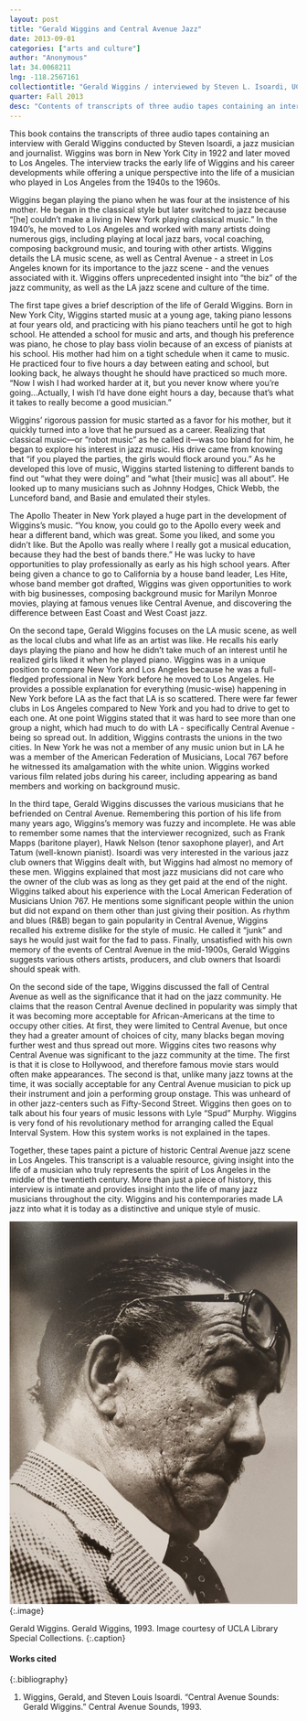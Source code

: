 ```yaml
---
layout: post
title: "Gerald Wiggins and Central Avenue Jazz"
date: 2013-09-01
categories: ["arts and culture"]
author: "Anonymous"
lat: 34.0068211
lng: -118.2567161
collectiontitle: "Gerald Wiggins / interviewed by Steven L. Isoardi, UCLA Library Special Collections"
quarter: Fall 2013
desc: "Contents of transcripts of three audio tapes containing an interview with Gerald Wiggins conducted by Steven Isoardi, a jazz musician and journalist. Wiggins was born in New York City in 1922 and later moved to Los Angeles. The interview tracks the early life of Wiggins and his career developments while offering a unique perspective into the life of a musician who played in Los Angeles from the 1940s to the 1960s."
---
```

This book contains the transcripts of three audio tapes containing an interview with Gerald Wiggins conducted by Steven Isoardi, a jazz musician and journalist. Wiggins was born in New York City in 1922 and later moved to Los Angeles. The interview tracks the early life of Wiggins and his career developments while offering a unique perspective into the life of a musician who played in Los Angeles from the 1940s to the 1960s.

Wiggins began playing the piano when he was four at the insistence of his mother. He began  in the classical style but later switched to jazz because “[he] couldn’t make a living in New York playing classical music.”  In the 1940’s, he moved to Los Angeles and worked with many artists doing numerous gigs, including playing at local jazz bars, vocal coaching, composing background music, and touring with other artists. Wiggins details the LA music scene, as well as Central Avenue - a street in Los Angeles known for its importance to the jazz scene - and the venues associated with it. Wiggins offers unprecedented insight into “the biz” of the jazz community, as well as the LA jazz scene and culture of the time.

The first tape gives a brief description of the life of Gerald Wiggins. Born in New York City, Wiggins started music at a young age, taking piano lessons at four years old, and practicing with his piano teachers until he got to high school. He attended a school for music and arts, and though his preference was piano, he chose to play bass violin because of an excess of pianists at his school. His mother had him on a tight schedule when it came to music. He practiced four to five hours a day between eating and school, but looking back, he always thought he should have practiced so much more. “Now I wish I had worked harder at it, but you never know where you’re going…Actually, I wish I’d have done eight hours a day, because that’s what it takes to really become a good musician.”

Wiggins’ rigorous passion for music started as a favor for his mother, but it quickly turned into a love that he pursued as a career. Realizing that classical music—or “robot music” as he called it—was too bland for him, he began to explore his interest in jazz music. His drive came from knowing that “if you played the parties, the girls would flock around you.” As he developed this love of music, Wiggins started listening to different bands to find out “what they were doing” and “what [their music] was all about”. He looked up to many musicians such as Johnny Hodges, Chick Webb, the Lunceford band, and Basie and emulated their styles. 

The Apollo Theater in New York played a huge part in the development of Wiggins’s music. “You know, you could go to the Apollo every week and hear a different band, which was great. Some you liked, and some you didn’t like. But the Apollo was really where I really got a musical education, because they had the best of bands there.” He was lucky to have opportunities to play professionally as early as his high school years. After being given a chance to go to California by a house band leader, Les Hite, whose band member got drafted, Wiggins was given opportunities to work with big businesses, composing background music for Marilyn Monroe movies, playing at famous venues like Central Avenue, and discovering the difference between East Coast and West Coast jazz.

On the second tape, Gerald Wiggins focuses on the LA music scene, as well as the local clubs and what life as an artist was like. He recalls his early days playing the piano and how he didn’t take much of an interest until he realized girls liked it when he played piano. Wiggins was in a unique position to compare New York and Los Angeles because he was a full-fledged professional in New York before he moved to Los Angeles. He provides a possible explanation for everything (music-wise) happening in New York before LA as the fact that LA is so scattered. There were far fewer clubs in Los Angeles compared to New York and you had to drive to get to each one. At one point Wiggins stated that it was hard to see more than one group a night, which had much to do with LA - specifically Central Avenue -  being so spread out. In addition, Wiggins contrasts the unions in the two cities. In New York he was not a member of any music union but in LA he was a member of the American Federation of Musicians, Local 767 before he witnessed its amalgamation with the white union. Wiggins worked various film related jobs during his career, including appearing as band members and working on background music.

In the third tape, Gerald Wiggins discusses the various musicians that he befriended on Central Avenue. Remembering this portion of his life from many years ago, Wiggins’s memory was fuzzy and incomplete. He was able to remember some names that the interviewer recognized, such as Frank Mapps (baritone player), Hawk Nelson (tenor saxophone player), and Art Tatum (well-known pianist). Isoardi was very interested in the various jazz club owners that Wiggins dealt with, but Wiggins had almost no memory of these men. Wiggins explained that most jazz musicians did not care who the owner of the club was as long as they get paid at the end of the night. Wiggins talked about his experience with the Local American Federation of Musicians Union 767. He mentions some significant people within the union but did not expand on them other than just giving their position. As rhythm and blues (R&amp;B) began to gain popularity in Central Avenue, Wiggins recalled his extreme dislike for the style of music. He called it “junk” and says he would just wait for the fad to pass. Finally, unsatisfied with his own memory of the events of Central Avenue in the mid-1900s, Gerald Wiggins suggests various others artists, producers, and club owners that Isoardi should speak with. 

On the second side of the tape, Wiggins discussed the fall of Central Avenue as well as the significance that it had on the jazz community. He claims that the reason Central Avenue declined in popularity was simply that it was becoming more acceptable for African-Americans at the time to occupy other cities. At first, they were limited to Central Avenue, but once they had a greater amount of choices of city, many blacks began moving further west and thus spread out more. Wiggins cites two reasons why Central Avenue was significant to the jazz community at the time. The first is that it is close to Hollywood, and therefore famous movie stars would often make appearances. The second is that, unlike many jazz towns at the time, it was socially acceptable for any Central Avenue musician to pick up their instrument and join a performing group onstage. This was unheard of in other jazz-centers such as Fifty-Second Street. Wiggins then goes on to talk about his four years of music lessons with Lyle “Spud” Murphy. Wiggins is very fond of his revolutionary method for arranging called the Equal Interval System. How this system works is not explained in the tapes.

Together, these tapes paint a picture of historic Central Avenue jazz scene in Los Angeles. This transcript is a valuable resource, giving insight into the life of a musician who truly represents the spirit of Los Angeles in the middle of the twentieth century. More than just a piece of history, this interview is intimate and provides insight into the life of many jazz musicians throughout the city. Wiggins and his contemporaries made LA jazz into what it is today as a distinctive and unique style of music.


![Image of Gerald Wiggins.](images/gerald_wiggins.jpg)
{:.image}

Gerald Wiggins. Gerald Wiggins, 1993. Image courtesy of UCLA Library Special Collections.
   {:.caption}


#### Works cited

{:.bibliography}
1. Wiggins, Gerald, and Steven Louis Isoardi. “Central Avenue Sounds: Gerald Wiggins.” Central Avenue Sounds, 1993.
